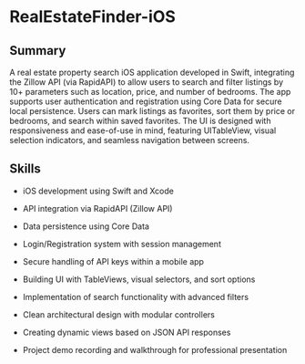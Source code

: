 # RealEstateFinder-iOS
## Summary

A real estate property search iOS application developed in Swift, integrating the Zillow API (via RapidAPI) to allow users to search and filter listings by 10+ parameters such as location, price, and number of bedrooms. The app supports user authentication and registration using Core Data for secure local persistence. Users can mark listings as favorites, sort them by price or bedrooms, and search within saved favorites. The UI is designed with responsiveness and ease-of-use in mind, featuring UITableView, visual selection indicators, and seamless navigation between screens.

## Skills

- iOS development using Swift and Xcode

- API integration via RapidAPI (Zillow API)

- Data persistence using Core Data

- Login/Registration system with session management

- Secure handling of API keys within a mobile app

- Building UI with TableViews, visual selectors, and sort options

- Implementation of search functionality with advanced filters

- Clean architectural design with modular controllers

- Creating dynamic views based on JSON API responses

- Project demo recording and walkthrough for professional presentation
